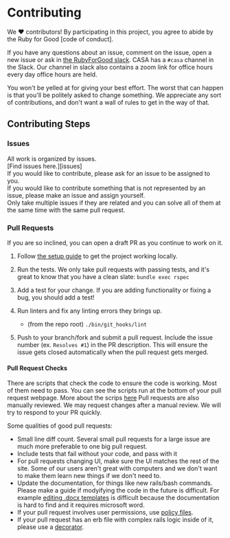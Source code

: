 # Contributing  
We ♥ contributors! By participating in this project, you agree to abide by the Ruby for Good [code of conduct].

If you have any questions about an issue, comment on the issue, open a new issue or ask in [the RubyForGood slack](https://rubyforgood.herokuapp.com/). CASA has a `#casa` channel in the Slack. Our channel in slack also contains a zoom link for office hours every day office hours are held.  
  
You won't be yelled at for giving your best effort. The worst that can happen is that you'll be politely asked to change something. We appreciate any sort of contributions, and don't want a wall of rules to get in the way of that.

## Contributing Steps  
### Issues  
All work is organized by issues.  
[Find issues here.][issues]  
If you would like to contribute, please ask for an issue to be assigned to you.  
If you would like to contribute something that is not represented by an issue, please make an issue and assign yourself.  
Only take multiple issues if they are related and you can solve all of them at the same time with the same pull request.  

### Pull Requests  
If you are so inclined, you can open a draft PR as you continue to work on it.

1. Follow [the setup guide](https://github.com/rubyforgood/casa#installation) to get the project working locally.

1. Run the tests. We only take pull requests with passing tests, and it's great to know that you have a clean slate: `bundle exec rspec`

1. Add a test for your change. If you are adding functionality or fixing a  bug, you should add a test!

1. Run linters and fix any linting errors they brings up.  
   - (from the repo root) `./bin/git_hooks/lint`

1. Push to your branch/fork and submit a pull request. Include the issue number (ex. `Resolves #1`) in the PR description. This will ensure the issue gets closed automatically when the pull request gets merged.

#### Pull Request Checks
There are scripts that check the code to ensure the code is working. Most of them need to pass. You can see the scripts run at the bottom of your pull request webpage. More about the scrips [here](https://github.com/rubyforgood/casa/wiki/Pull-Request-Checks) Pull requests are also manually reviewed. We may request changes after a manual review. We will try to respond to your PR quickly.  

Some qualities of good pull requests:  
* Small line diff count. Several small pull requests for a large issue are much more preferable to one big pull request.  
* Include tests that fail without your code, and pass with it  
* For pull requests changing UI, make sure the UI matches the rest of the site. Some of our users aren't great with computers and we don't want to make them learn new things if we don't need to.  
* Update the documentation, for things like new rails/bash commands. Please make a guide if modyifying the code in the future is difficult. For example [editing .docx templates](https://github.com/rubyforgood/casa/wiki/How-to-edit-docx-templates---word-document-court-report) is difficult because the documentation is hard to find and it requires microsoft word.  
* If your pull request involves user permissions, use [policy files](https://github.com/varvet/pundit#pundit).  
* If your pull request has an erb file with complex rails logic inside of it, please use a [decorator](https://medium.com/@kosovacsedad/ruby-on-rails-decorator-design-pattern-b54a1afd03c8).  

